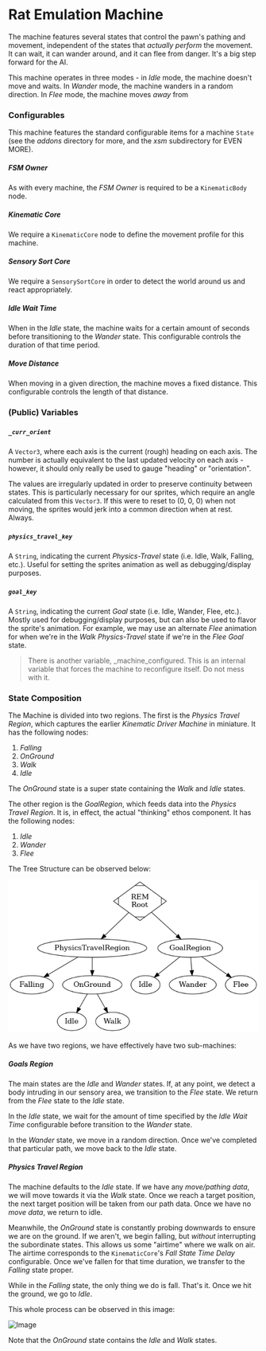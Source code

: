 # Rat Emulation Machine
The machine features several states that control the pawn's pathing and movement, independent of the states that *actually perform* the movement. It can wait, it can wander around, and it can flee from danger. It's a big step forward for the AI.

This machine operates in three modes - in *Idle* mode, the machine doesn't move and waits. In *Wander* mode, the machine wanders in a random direction. In *Flee* mode, the machine moves *away* from 

### Configurables
This machine features the standard configurable items for a machine `State` (see the *addons* directory for more, and the *xsm* subdirectory for EVEN MORE).

##### FSM Owner
As with every machine, the *FSM Owner* is required to be a `KinematicBody` node.

##### Kinematic Core
We require a `KinematicCore` node to define the movement profile for this machine.

##### Sensory Sort Core
We require a `SensorySortCore` in order to detect the world around us and react appropriately.

##### Idle Wait Time
When in the *Idle* state, the machine waits for a certain amount of seconds before transitioning to the *Wander* state. This configurable controls the duration of that time period.

##### Move Distance
When moving in a given direction, the machine moves a fixed distance. This configurable controls the length of that distance.

### (Public) Variables

##### `_curr_orient`
A `Vector3`, where each axis is the current (rough) heading on each axis. The number is actually equivalent to the last updated velocity on each axis - however, it should only really be used to gauge "heading" or "orientation".

The values are irregularly updated in order to preserve continuity between states. This is particularly necessary for our sprites, which require an angle calculated from this `Vector3`. If this were to reset to (0, 0, 0) when not moving, the sprites would jerk into a common direction when at rest. Always.

##### `physics_travel_key`
A `String`, indicating the current *Physics-Travel* state (i.e. Idle, Walk, Falling, etc.). Useful for setting the sprites animation as well as debugging/display purposes.

##### `goal_key`
A `String`, indicating the current *Goal* state (i.e. Idle, Wander, Flee, etc.). Mostly used for debugging/display purposes, but can also be used to flavor the sprite's animation. For example, we may use an alternate *Flee* animation for when we're in the *Walk* *Physics-Travel* state if we're in the *Flee* *Goal* state.

> There is another variable, \_machine\_configured. This is an internal variable that forces the machine to reconfigure itself. Do not mess with it.

### State Composition
The Machine is divided into two regions. The first is the *Physics Travel Region*, which captures the earlier *Kinematic Driver Machine* in miniature. It has the following nodes:

1. *Falling*
1. *OnGround*
1. *Walk*
1. *Idle*

The *OnGround* state is a super state containing the *Walk* and *Idle* states.

The other region is the *GoalRegion*, which feeds data into the *Physics Travel Region*. It is, in effect, the actual "thinking" ethos component. It has the following nodes:

1. *Idle*
1. *Wander*
1. *Flee*

The Tree Structure can be observed below:

![Image](./doc_images/REM.hierarchy.png "REM Hierarchy Tree")

As we have two regions, we have effectively have two sub-machines:

##### Goals Region
The main states are the *Idle* and *Wander* states. If, at any point, we detect a body intruding in our sensory area, we transition to the *Flee* state. We return from the *Flee* state to the *Idle* state.

In the *Idle* state, we wait for the amount of time specified by the *Idle Wait Time* configurable before transition to the *Wander* state.

In the *Wander* state, we move in a random direction. Once we've completed that particular path, we move back to the *Idle* state.

##### Physics Travel Region
The machine defaults to the *Idle* state. If we have any *move/pathing data*, we will move towards it via the *Walk* state. Once we reach a target position, the next target position will be taken from our path data. Once we have no *move data*, we return to idle.

Meanwhile, the *OnGround* state is constantly probing downwards to ensure we are on the ground. If we aren't, we begin falling, but *without* interrupting the subordinate states. This allows us some "airtime" where we walk on air. The airtime corresponds to the `KinematicCore`'s *Fall State Time Delay* configurable. Once we've fallen for that time duration, we transfer to the *Falling* state proper.

While in the *Falling* state, the only thing we do is fall. That's it. Once we hit the ground, we go to *Idle*.

This whole process can be observed in this image:

![Image](./doc_images/KDM.flow.png "REM Flow Tree")

Note that the *OnGround* state contains the *Idle* and *Walk* states.